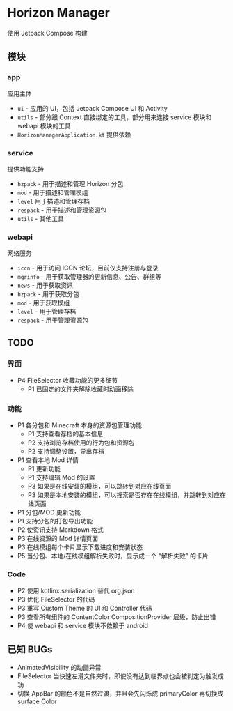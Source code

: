# Horizon Manager

使用 Jetpack Compose 构建

## 模块

### app

应用主体

- `ui` - 应用的 UI，包括 Jetpack Compose UI 和 Activity
- `utils` - 部分跟 Context 直接绑定的工具，部分用来连接 service 模块和 webapi 模块的工具
- `HorizonManagerApplication.kt` 提供依赖

### service

提供功能支持

- `hzpack` - 用于描述和管理 Horizon 分包 
- `mod` - 用于描述和管理模组
- `level` 用于描述和管理存档
- `respack` - 用于描述和管理资源包
- `utils` - 其他工具

### webapi

网络服务

- `iccn` - 用于访问 ICCN 论坛，目前仅支持注册与登录
- `mgrinfo` - 用于获取管理器的更新信息、公告、群组等
- `news` - 用于获取资讯
- `hzpack` - 用于获取分包
- `mod` - 用于获取模组
- `level` - 用于管理存档
- `respack` - 用于管理资源包

## TODO

### 界面

- P4 FileSelector 收藏功能的更多细节
  - P1 已固定的文件夹解除收藏时动画移除

### 功能

- P1 各分包和 Minecraft 本身的资源包管理功能
    - P1 支持查看存档的基本信息
    - P2 支持浏览存档使用的行为包和资源包
    - P2 支持调整设置，导出存档
- P1 查看本地 Mod 详情
  - P1 更新功能
  - P1 支持编辑 Mod 的设置
  - P3 如果是在线安装的模组，可以跳转到对应在线页面
  - P3 如果是本地安装的模组，可以搜索是否存在在线模组，并跳转到对应在线页面
- P1 分包/MOD 更新功能
- P1 支持分包的打包导出功能
- P2 使资讯支持 Markdown 格式
- P3 在线资源的 Mod 详情页面
- P3 在线模组每个卡片显示下载进度和安装状态
- P5 当分包、本地/在线模组解析失败时，显示成一个 “解析失败” 的卡片

### Code

- P2 使用 kotlinx.serialization 替代 org.json
- P3 优化 FileSelector 的代码
- P3 重写 Custom Theme 的 UI 和 Controller 代码
- P3 查看所有组件的 ContentColor CompositionProvider 层级，防止出错
- P4 使 webapi 和 service 模块不依赖于 android

## 已知 BUGs

- AnimatedVisibility 的动画异常
- FileSelector 当快速左滑文件夹时，即使没有达到临界点也会被判定为触发成功
- 切换 AppBar 的颜色不是自然过渡，并且会先闪烁成 primaryColor 再切换成 surface Color
